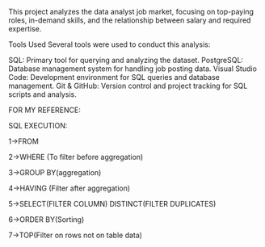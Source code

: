 This project analyzes the data analyst job market, focusing on top-paying roles, in-demand skills, and the relationship between salary and required expertise.


Tools Used
Several tools were used to conduct this analysis:

SQL: Primary tool for querying and analyzing the dataset.
PostgreSQL: Database management system for handling job posting data.
Visual Studio Code: Development environment for SQL queries and database management.
Git & GitHub: Version control and project tracking for SQL scripts and analysis.


FOR MY REFERENCE:

SQL EXECUTION:

1->FROM

2->WHERE (To filter before aggregation)

3->GROUP BY(aggregation)

4->HAVING (Filter after aggregation)

5->SELECT(FILTER COLUMN)
   DISTINCT(FILTER DUPLICATES)

6->ORDER BY(Sorting)

7->TOP(Filter on rows not on table data)
